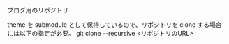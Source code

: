 ブログ用のリポジトリ

theme を submodule として保持しているので、リポジトリを clone する場合には以下の指定が必要。
git clone --recursive <リポジトリのURL>

